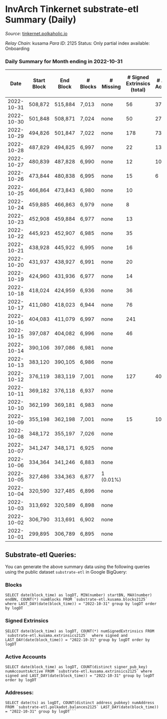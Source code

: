 # InvArch Tinkernet substrate-etl Summary (Daily)

_Source_: [tinkernet.polkaholic.io](https://tinkernet.polkaholic.io)

*Relay Chain*: kusama
*Para ID*: 2125
Status: Only partial index available: Onboarding


### Daily Summary for Month ending in 2022-10-31


| Date | Start Block | End Block | # Blocks | # Missing | # Signed Extrinsics (total) | # Active Accounts | # Addresses with Balances | # Events | # Transfers | # XCM Transfers In | # XCM Transfers Out |
| ---- | ----------- | --------- | -------- | --------- | --------------------------- | ----------------- | ------------------------- | -------- | ----------- | ------------------ | ------------------- |
| 2022-10-31 | 508,872 | 515,884 | 7,013 | none  | 56 | 37 | 1,783 | 15,763 | 1,291  | 9  | 16  |
| 2022-10-30 | 501,848 | 508,871 | 7,024 | none  | 50 | 27 | 1,780 | 15,585 | 1,162  |   | 20  |
| 2022-10-29 | 494,826 | 501,847 | 7,022 | none  | 178 | 73 |  | 18,174 | 2,821  | 4  | 62  |
| 2022-10-28 | 487,829 | 494,825 | 6,997 | none  | 22 | 13 |  | 14,635 | 465  | 3  | 8  |
| 2022-10-27 | 480,839 | 487,828 | 6,990 | none  | 12 | 10 | 1,779 | 14,455 | 375  | 2  | 3  |
| 2022-10-26 | 473,844 | 480,838 | 6,995 | none  | 15 | 6 | 1,779 | 3,798 | 152  | 1  | 10  |
| 2022-10-25 | 466,864 | 473,843 | 6,980 | none  | 10 |  |  | 190 | 30  | 6  | 10  |
| 2022-10-24 | 459,885 | 466,863 | 6,979 | none  | 8 |  |  | 133 | 18  | 3  | 8  |
| 2022-10-23 | 452,908 | 459,884 | 6,977 | none  | 13 |  |  | 198 | 32  | 2  | 13  |
| 2022-10-22 | 445,923 | 452,907 | 6,985 | none  | 35 |  |  | 536 | 92  | 4  | 35  |
| 2022-10-21 | 438,928 | 445,922 | 6,995 | none  | 16 |  |  | 447 | 130  | 3  | 15  |
| 2022-10-20 | 431,937 | 438,927 | 6,991 | none  | 20 |  |  | 293 | 51  | 1  | 19  |
| 2022-10-19 | 424,960 | 431,936 | 6,977 | none  | 14 |  |  | 261 | 40  | 7  | 14  |
| 2022-10-18 | 418,024 | 424,959 | 6,936 | none  | 36 |  |  | 642 | 100  | 17  | 35  |
| 2022-10-17 | 411,080 | 418,023 | 6,944 | none  | 76 |  |  | 1,161 | 203  | 9  | 74  |
| 2022-10-16 | 404,083 | 411,079 | 6,997 | none  | 241 |  |  | 3,360 | 628  |   | 220  |
| 2022-10-15 | 397,087 | 404,082 | 6,996 | none  | 46 |  |  | 678 | 128  | 6  | 41  |
| 2022-10-14 | 390,106 | 397,086 | 6,981 | none  |  |  |  |  |   |   |   |
| 2022-10-13 | 383,120 | 390,105 | 6,986 | none  |  |  |  |  |   |   |   |
| 2022-10-12 | 376,119 | 383,119 | 7,001 | none  | 127 | 40 |  | 16,629 | 1,837  |   | 2  |
| 2022-10-11 | 369,182 | 376,118 | 6,937 | none  |  |  |  |  |   |   |   |
| 2022-10-10 | 362,199 | 369,181 | 6,983 | none  |  |  |  |  |   |   |   |
| 2022-10-09 | 355,198 | 362,198 | 7,001 | none  | 15 | 10 |  | 14,531 | 411  |   |   |
| 2022-10-08 | 348,172 | 355,197 | 7,026 | none  |  |  |  |  |   |   |   |
| 2022-10-07 | 341,247 | 348,171 | 6,925 | none  |  |  |  |  |   |   |   |
| 2022-10-06 | 334,364 | 341,246 | 6,883 | none  |  |  |  |  |   |   |   |
| 2022-10-05 | 327,486 | 334,363 | 6,877 | 1 (0.01%) |  |  |  |  |   |   |   |
| 2022-10-04 | 320,590 | 327,485 | 6,896 | none  |  |  |  |  |   |   |   |
| 2022-10-03 | 313,692 | 320,589 | 6,898 | none  |  |  |  |  |   |   |   |
| 2022-10-02 | 306,790 | 313,691 | 6,902 | none  |  |  |  |  |   |   |   |
| 2022-10-01 | 299,895 | 306,789 | 6,895 | none  |  |  |  |  |   |   |   |

## Substrate-etl Queries:
You can generate the above summary data using the following queries using the public dataset `substrate-etl` in Google BigQuery:


### Blocks
```
SELECT date(block_time) as logDT, MIN(number) startBN, MAX(number) endBN, COUNT(*) numBlocks FROM `substrate-etl.kusama.blocks2125`  where LAST_DAY(date(block_time)) = "2022-10-31" group by logDT order by logDT
```


### Signed Extrinsics
```
SELECT date(block_time) as logDT, COUNT(*) numSignedExtrinsics FROM `substrate-etl.kusama.extrinsics2125`  where signed and LAST_DAY(date(block_time)) = "2022-10-31" group by logDT order by logDT
```


### Active Accounts
```
SELECT date(block_time) as logDT, COUNT(distinct signer_pub_key) numAccountsActive FROM `substrate-etl.kusama.extrinsics2125` where signed and LAST_DAY(date(block_time)) = "2022-10-31" group by logDT order by logDT
```


### Addresses:
```
SELECT date(ts) as logDT, COUNT(distinct address_pubkey) numAddress FROM `substrate-etl.polkadot.balances2125` LAST_DAY(date(block_time)) = "2022-10-31" group by logDT```

